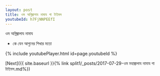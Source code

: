 ```yaml
---
layout: post
title: ওম অগ্নিজ্বালায নামায গা টাইমস
youtubeId: h7FjNNPEEfI
---
```

 
 
 ওম অগ্নিজ্বালায নামায  
 
 -  কে যেন আগুনের শিখার মতো 
 
  
 
  
 
 
 
 
 
 


{% include youtubePlayer.html id=page.youtubeId %}
 
[Next]({{ site.baseurl }}{% link  split1/_posts/2017-07-29-ওম মহাজ্বালায নামায গা টাইমস.md%})
 
